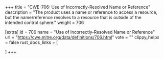 +++
title = "CWE-706: Use of Incorrectly-Resolved Name or Reference"
description	= "The product uses a name or reference to access a resource, but the name/reference resolves to a resource that is outside of the intended control sphere."
weight = 706

[extra]
id = 706
name = "Use of Incorrectly-Resolved Name or Reference"
url = "https://cwe.mitre.org/data/definitions/706.html"
vote = ""
clippy_helps = false
rust_docs_links = [
	
]
+++

